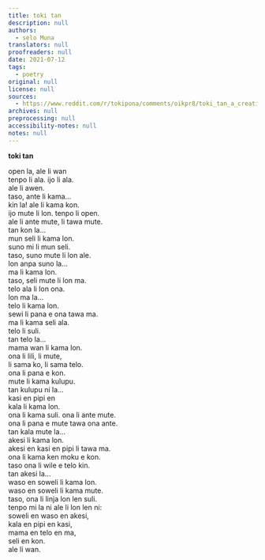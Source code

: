```yaml
---
title: toki tan
description: null
authors:
  - selo Muna
translators: null
proofreaders: null
date: 2021-07-12
tags:
  - poetry
original: null
license: null
sources:
  - https://www.reddit.com/r/tokipona/comments/oikpr8/toki_tan_a_creation_story_in_toki_pona_inspired/
archives: null
preprocessing: null
accessibility-notes: null
notes: null
---
```


<!-- "toki tan", a creation story in toki pona (inspired by evolution) + a suggestion for month names in the toki pona lunisolar calendar 

toki!! sorry for the really nasa title. i promise itll make sense by the end.

i really love the [toki pona lunisolar](https://www.reddit.com/r/tokipona/comments/dr378j/lunisolar_calendar_for_toki_pona_done/) calendar created by u/pisceyo . (if you would like to see a working rendition of that calendar, [o lukin e ni](https://nilakayas.neocities.org/karya/kalender.html) tan u/just-a-melon ). one feature of the lunisolar calendar is that its months (or moons, as i will use commonly thruout this post) lack names. here is my sugestion for a potential month naming system.

why might month names benefit the lunisolar calendar?

while tying the moon names to local seasons can be good for personal or local use, it is prone to issues in an online setting. all over the world, the local seasons vary alot. in the southern hemisphere, many places have 4 seasons but in an opposite arrangement to temperate northern hemisphere countries. some places have more than 4 seasons. some places only have 2 seasons. also, if you have 6 or 8 months of one season, thats going to be hard to talk about in a language where the numbers bigger than 2 are deliberately difficult to say.

it would be simpler if the moons of the toki pona lunisolar calendar had names that everyone could use, no matter their local seasons. these names would have to be based on something other than seasons? in many cultures, months are named after mythological figures.

i have always been struck by how poetically beautiful the big bang and the evolution of life on earth is. to me, its like a creation myth. so i wrote a creation story in toki pona inspired by evolution. it is called toki tan and it is in the form of poetry. it is at the end of this post.

so what would be the month names?

i picked toki pona words as the month names. this means that this naming system requires neither new words, nor loan words to operate. the month names are:

mun Wan, mun Kon, mun Seli, mun Ma, mun Telo, mun Mama, mun Kasi, mun Pipi, mun Kala, mun Akesi, mun Waso, mun Soweli.

the intercalary month is still called "mun Namako". moon names would be capitalized in writing to disambiguate them from normal toki pona words, and because they are technically acting as proper names.

the names are symbolic of important moments for the evolution of life on earth, arranged roughly in chronological order (i make no claims of their exactness. the precise timing of evolution is complicated to measure, and so this is a useful approximation for the sake of convenience and poetry, and not a definitive statement of truth. if it suddenly turned out that fish had actually evolved before arthropods, i dont think it'd really be necessary to change the month names to reflect that)

the brief reasoning for these names:

* mun Wan - the inital state of the universe, when everything was one
* mun Kon - the time after the big bang, when the universe was all gasses/plasma (kon) like hydrogen and helium
* mun Seli - referring to the beginning of star formation. i avoided calling it mun Mun or mun Suno because that could cause miscommunication fairly easily.
* mun Ma - referring to the formation of our planet earth
* mun Telo - referring to formation of liquid water on earth, & to the cooling of earth
* mun Mama - referring to LUCA, the ancestor every living thing on earth shares, and within toki tan to prokaryotes more broadly
* mun Kasi - origin of plants
* mun Pipi - origin of arthropods
* mun Kala - origin of fish
* mun Akesi - origin of land tetrapods, which started out as reptile-like animals before splitting into diapsids and synapsids.
* mun Waso - evolution of avian dinosaurs ("birds")
* mun Soweli - evolution of mammals (including humans)
* mun Namako - haha spicy moon

EDIT: upon suggestion from a few people (including u/just-a-melon ), i would also recommend that if you want to be specific/unambiguous about the fact that you're talking about the moon names presented in this system, you could also use nanpa. so you would say "mun nanpa wan, mun nanpa kon, mun nanpa seli, etc.". this is similar to how lipu tenpo numbers their issues.

so thats my suggestion for moon names. now, here is the toki tan poem. it is a piece that i wrote to stand on its own merit, but to support/provide additional flavor to this month-naming system as well. it also makes use of a few of the proverbs given in pu. i'm happy about this poem and i hope people like it. translation forthcoming in comments

for the record: it is currently mun Telo of sike 20 (2021-07-12). the month just started a few days ago. 

-->

**toki tan**

open la, ale li wan  \
tenpo li ala. ijo li ala.  \
ale li awen.  \
taso, ante li kama...  \
kin la! ale li kama kon.  \
ijo mute li lon. tenpo li open.  \
ale li ante mute, li tawa mute.  \
tan kon la...  \
mun seli li kama lon.  \
suno mi li mun seli.  \
taso, suno mute li lon ale.  \
lon anpa suno la...  \
ma li kama lon.  \
taso, seli mute li lon ma.  \
telo ala li lon ona.  \
lon ma la...  \
telo li kama lon.  \
sewi li pana e ona tawa ma.  \
ma li kama seli ala.  \
telo li suli.  \
tan telo la...  \
mama wan li kama lon.  \
ona li lili, li mute,  \
li sama ko, li sama telo.  \
ona li pana e kon.  \
mute li kama kulupu.  \
tan kulupu ni la...  \
kasi en pipi en  \
kala li kama lon.  \
ona li kama suli. ona li ante mute.  \
ona li pana e mute tawa ona ante.  \
tan kala mute la...  \
akesi li kama lon.  \
akesi en kasi en pipi li tawa ma.  \
ona li kama ken moku e kon.  \
taso ona li wile e telo kin.  \
tan akesi la...  \
waso en soweli li kama lon.  \
waso en soweli li kama mute.  \
taso, ona li linja lon len suli.  \
tenpo mi la ni ale li lon len ni:  \
soweli en waso en akesi,  \
kala en pipi en kasi,  \
mama en telo en ma,  \
seli en kon.  \
ale li wan.

<!-- ~ ~ ~

sina pona! ty for reading! 

-->